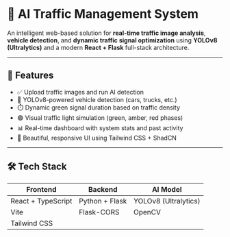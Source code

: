 # 🚦 AI Traffic Management System

An intelligent web-based solution for **real-time traffic image analysis**, **vehicle detection**, and **dynamic traffic signal optimization** using **YOLOv8 (Ultralytics)** and a modern **React + Flask** full-stack architecture.

---

## 📸 Features

- ✅ Upload traffic images and run AI detection
- 🧠 YOLOv8-powered vehicle detection (cars, trucks, etc.)
- ⏱️ Dynamic green signal duration based on traffic density
- 🟢 Visual traffic light simulation (green, amber, red phases)
- 📊 Real-time dashboard with system stats and past activity
- 🎨 Beautiful, responsive UI using Tailwind CSS + ShadCN

---

## 🛠️ Tech Stack

| Frontend      | Backend        | AI Model    |
|---------------|----------------|-------------|
| React + TypeScript | Python + Flask | YOLOv8 (Ultralytics) |
| Vite          | Flask-CORS     | OpenCV      |
| Tailwind CSS  |                |             |


